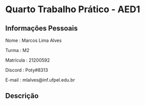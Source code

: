# Quarto Trabalho Prático - AED1
## Informações Pessoais
<p> Nome        : Marcos Lima Alves</p> 
<p> Turma       : M2 </p>
<p> Matrícula   : 21200592</p>
<p> Discord     : Poty#8313</p> 
<p> E-mail      : mlalves@inf.ufpel.edu.br</p> 

## Descrição
